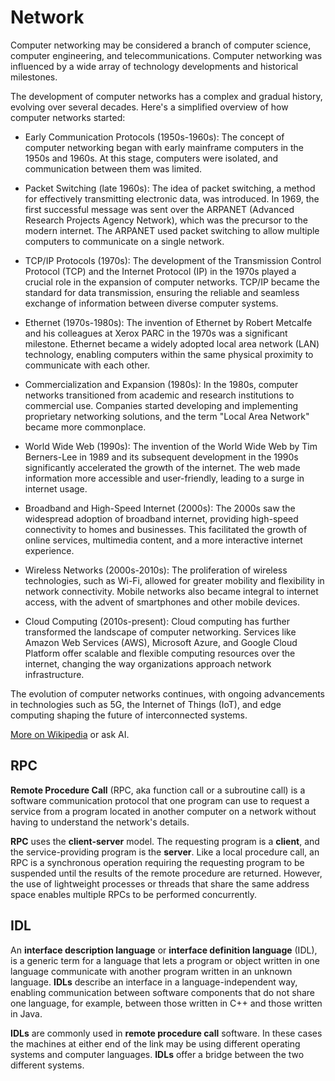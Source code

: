 
# Network

Computer networking may be considered a branch of computer science, computer engineering, and telecommunications. Computer networking was influenced by a wide array of technology developments and historical milestones.

The development of computer networks has a complex and gradual history, evolving over several decades. Here's a simplified overview of how computer networks started:

- Early Communication Protocols (1950s-1960s): The concept of computer networking began with early mainframe computers in the 1950s and 1960s. At this stage, computers were isolated, and communication between them was limited.

- Packet Switching (late 1960s): The idea of packet switching, a method for effectively transmitting electronic data, was introduced. In 1969, the first successful message was sent over the ARPANET (Advanced Research Projects Agency Network), which was the precursor to the modern internet. The ARPANET used packet switching to allow multiple computers to communicate on a single network.

- TCP/IP Protocols (1970s): The development of the Transmission Control Protocol (TCP) and the Internet Protocol (IP) in the 1970s played a crucial role in the expansion of computer networks. TCP/IP became the standard for data transmission, ensuring the reliable and seamless exchange of information between diverse computer systems.

- Ethernet (1970s-1980s): The invention of Ethernet by Robert Metcalfe and his colleagues at Xerox PARC in the 1970s was a significant milestone. Ethernet became a widely adopted local area network (LAN) technology, enabling computers within the same physical proximity to communicate with each other.

- Commercialization and Expansion (1980s): In the 1980s, computer networks transitioned from academic and research institutions to commercial use. Companies started developing and implementing proprietary networking solutions, and the term "Local Area Network" became more commonplace.

- World Wide Web (1990s): The invention of the World Wide Web by Tim Berners-Lee in 1989 and its subsequent development in the 1990s significantly accelerated the growth of the internet. The web made information more accessible and user-friendly, leading to a surge in internet usage.

- Broadband and High-Speed Internet (2000s): The 2000s saw the widespread adoption of broadband internet, providing high-speed connectivity to homes and businesses. This facilitated the growth of online services, multimedia content, and a more interactive internet experience.

- Wireless Networks (2000s-2010s): The proliferation of wireless technologies, such as Wi-Fi, allowed for greater mobility and flexibility in network connectivity. Mobile networks also became integral to internet access, with the advent of smartphones and other mobile devices.

- Cloud Computing (2010s-present): Cloud computing has further transformed the landscape of computer networking. Services like Amazon Web Services (AWS), Microsoft Azure, and Google Cloud Platform offer scalable and flexible computing resources over the internet, changing the way organizations approach network infrastructure.

The evolution of computer networks continues, with ongoing advancements in technologies such as 5G, the Internet of Things (IoT), and edge computing shaping the future of interconnected systems.

[More on Wikipedia](https://en.wikipedia.org/wiki/Computer_network) or ask AI.

RPC
---

**Remote Procedure Call** (RPC, aka function call or a subroutine call) is a software communication protocol that one program can use
to request a service from a program located in another computer on a network without having to understand the network's details.

**RPC** uses the **client-server** model. The requesting program is a **client**, and the service-providing program is the **server**.
Like a local procedure call, an RPC is a synchronous operation requiring the requesting program to be suspended until the results
of the remote procedure are returned. However, the use of lightweight processes or threads that share the same address space enables
multiple RPCs to be performed concurrently.

IDL
---

An **interface description language** or **interface definition language** (IDL), is a generic term for a language that lets a program
or object written in one language communicate with another program written in an unknown language. **IDLs** describe an interface in a
language-independent way, enabling communication between software components that do not share one language, for example,
between those written in C++ and those written in Java.

**IDLs** are commonly used in **remote procedure call** software. In these cases the machines at either end of the link may be using different
operating systems and computer languages. **IDLs** offer a bridge between the two different systems.
